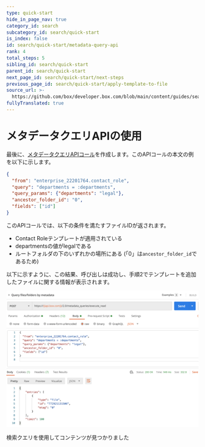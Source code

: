 ```yaml
---
type: quick-start
hide_in_page_nav: true
category_id: search
subcategory_id: search/quick-start
is_index: false
id: search/quick-start/metadata-query-api
rank: 4
total_steps: 5
sibling_id: search/quick-start
parent_id: search/quick-start
next_page_id: search/quick-start/next-steps
previous_page_id: search/quick-start/apply-template-to-file
source_url: >-
  https://github.com/box/developer.box.com/blob/main/content/guides/search/quick-start/4-metadata-query-api.md
fullyTranslated: true
---
```

# メタデータクエリAPIの使用

最後に、[メタデータクエリAPIコール][mq]を作成します。このAPIコールの本文の例を以下に示します。

```json
{
  "from": "enterprise_22201764.contact_role",
  "query": "departments = :departments",
  "query_params": {"departments": "legal"},
  "ancestor_folder_id": "0",
  "fields": ["id"]
}

```

このAPIコールでは、以下の条件を満たすファイルIDが返されます。

* Contact Roleテンプレートが適用されている
* departmentsの値がlegalである
* ルートフォルダの下のいずれかの場所にある (「0」は`ancestor_folder_id`であるため)

以下に示すように、この結果、呼び出しは成功し、手順2でテンプレートを追加したファイルに関する情報が表示されます。

<ImageFrame center>

![検索クエリの結果](./images/query-result.png)

</ImageFrame>

<Next>

検索クエリを使用してコンテンツが見つかりました

</Next>

[mq]: e://post-metadata-queries-execute-read/

